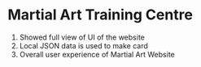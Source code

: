 # Martial Art Training Centre

1. Showed full view of UI of the website
2. Local JSON data is used to make card
3. Overall user experience of Martial Art Website 

